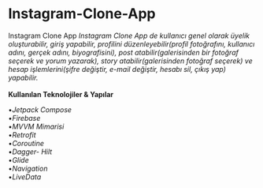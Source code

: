 # Instagram-Clone-App
Instagram Clone App
*Instagram Clone App de kullanıcı genel olarak üyelik oluşturabilir, giriş yapabilir, profilini düzenleyebilir(profil fotoğrafını, kullanıcı adını, gerçek adını, biyografisini), post atabilir(galerisinden bir fotoğraf seçerek ve yorum yazarak), story atabilir(galerisinden fotoğraf seçerek) ve hesap işlemlerini(şifre değiştir, e-mail değiştir, hesabı sil, çıkış yap) yapabilir.*<br/>
<br/>
**Kullanılan Teknolojiler & Yapılar**<br/>

•*Jetpack Compose*<br/>
•*Firebase*<br/>
•*MVVM Mimarisi*<br/>
•*Retrofit*<br/>
•*Coroutine*<br/>
•*Dagger- Hilt*<br/>
•*Glide*<br/>
•*Navigation*<br/>
•*LiveData*
